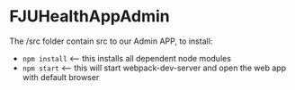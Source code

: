 # FJUHealthAppAdmin

The /src folder contain src to our Admin APP, to install:
- `npm install` <-- this installs all dependent node modules
- `npm start` <-- this will start webpack-dev-server and open the web app with default browser
